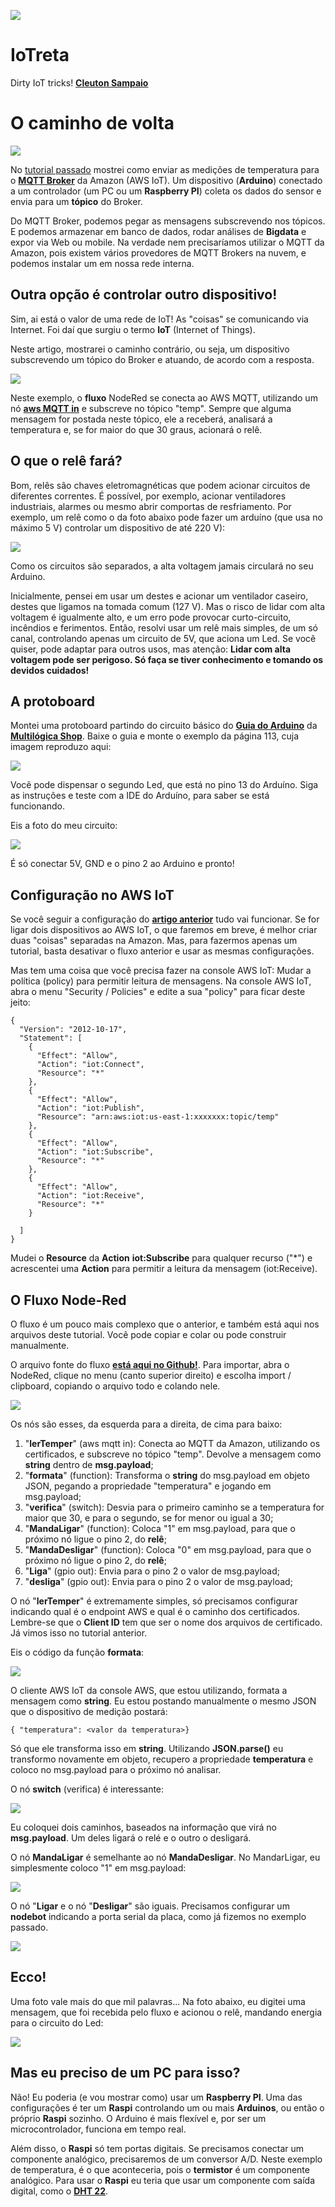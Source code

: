 ![](../logo-iotreta.png)
# IoTreta
Dirty IoT tricks!
[**Cleuton Sampaio**](https://github.com/cleuton)

# O caminho de volta

![](./aws_arduino.png)

No [tutorial passado](../DiretoParaAmazon) mostrei como enviar as medições de temperatura para o [**MQTT Broker**](http://mqtt.org/) da Amazon (AWS IoT). Um dispositivo (**Arduino**) conectado a um controlador (um PC ou um **Raspberry PI**) coleta os dados do sensor e envia para um **tópico** do Broker.

Do MQTT Broker, podemos pegar as mensagens subscrevendo nos tópicos. E podemos armazenar em banco de dados, rodar análises de **Bigdata** e expor via Web ou mobile. Na verdade nem precisaríamos utilizar o MQTT da Amazon, pois existem vários provedores de MQTT Brokers na nuvem, e podemos instalar um em nossa rede interna.

## Outra opção é controlar outro dispositivo!

Sim, ai está o valor de uma rede de IoT! As "coisas" se comunicando via Internet. Foi daí que surgiu o termo **IoT** (Internet of Things).

Neste artigo, mostrarei o caminho contrário, ou seja, um dispositivo subscrevendo um tópico do Broker e atuando, de acordo com a resposta.

![](./fluxo.png)

Neste exemplo, o **fluxo** NodeRed se conecta ao AWS MQTT, utilizando um nó [**aws MQTT in**](https://flows.nodered.org/node/node-red-contrib-aws-iot-hub) e subscreve no tópico "temp". Sempre que alguma mensagem for postada neste tópico, ele a receberá, analisará a temperatura e, se for maior do que 30 graus, acionará o relê. 

## O que o relê fará?

Bom, relês são chaves eletromagnéticas que podem acionar circuitos de diferentes correntes. É possível, por exemplo, acionar ventiladores industriais, alarmes ou mesmo abrir comportas de resfriamento. Por exemplo, um relê como o da foto abaixo pode fazer um arduíno (que usa no máximo 5 V) controlar um dispositivo de até 220 V): 

![](./rele.jpg)

Como os circuitos são separados, a alta voltagem jamais circulará no seu Arduino. 

Inicialmente, pensei em usar um destes e acionar um ventilador caseiro, destes que ligamos na tomada comum (127 V). Mas o risco de lidar com alta voltagem é igualmente alto, e um erro pode provocar curto-circuito, incêndios e ferimentos. Então, resolvi usar um relê mais simples, de um só canal, controlando apenas um circuito de 5V, que aciona um Led. Se você quiser, pode adaptar para outros usos, mas atenção: **Lidar com alta voltagem pode ser perigoso. Só faça se tiver conhecimento e tomando os devidos cuidados!**

## A protoboard

Montei uma protoboard partindo do circuito básico do [**Guia do Arduino**](https://multilogica-shop.com/download_guia_arduino) da [**Multilógica Shop**](https://multilogica-shop.com). Baixe o guia e monte o exemplo da página 113, cuja imagem reproduzo aqui: 

![](./esquema.png)

Vocẽ pode dispensar o segundo Led, que está no pino 13 do Arduíno. Siga as instruções e teste com a IDE do Arduíno, para saber se está funcionando. 

Eis a foto do meu circuito:

![](./so_dispositivo.jpg)

É só conectar 5V, GND e o pino 2 ao Arduino e pronto!

## Configuração no AWS IoT

Se você seguir a configuração do [**artigo anterior**](../DiretoParaAmazon) tudo vai funcionar. Se for ligar dois dispositivos ao AWS IoT, o que faremos em breve, é melhor criar duas "coisas" separadas na Amazon. Mas, para fazermos apenas um tutorial, basta desativar o fluxo anterior e usar as mesmas configurações. 

Mas tem uma coisa que você precisa fazer na console AWS IoT: Mudar a política (policy) para permitir leitura de mensagens. Na console AWS IoT, abra o menu "Security / Policies" e edite a sua "policy" para ficar deste jeito: 

```
{
  "Version": "2012-10-17",
  "Statement": [
    {
      "Effect": "Allow",
      "Action": "iot:Connect",
      "Resource": "*"
    },
    {
      "Effect": "Allow",
      "Action": "iot:Publish",
      "Resource": "arn:aws:iot:us-east-1:xxxxxxx:topic/temp"
    },
    {
      "Effect": "Allow",
      "Action": "iot:Subscribe",
      "Resource": "*"
    },
    {
      "Effect": "Allow",
      "Action": "iot:Receive",
      "Resource": "*"
    }

  ]
}
```
Mudei o **Resource** da **Action** **iot:Subscribe** para qualquer recurso ("*") e acrescentei uma **Action** para permitir a leitura da mensagem (iot:Receive).

## O Fluxo Node-Red

O fluxo é um pouco mais complexo que o anterior, e também está aqui nos arquivos deste tutorial. Você pode copiar e colar ou pode construir manualmente.

O arquivo fonte do fluxo [**está aqui no Github!**](./LeituraAWS.node). Para importar, abra o NodeRed, clique no menu (canto superior direito) e escolha import / clipboard, copiando o arquivo todo e colando nele.

![](./fluxo_node.png)

Os nós são esses, da esquerda para a direita, de cima para baixo: 

1. "**lerTemper**" (aws mqtt in): Conecta ao MQTT da Amazon, utilizando os certificados, e subscreve no tópico "temp". Devolve a mensagem como **string** dentro de **msg.payload**;
2. "**formata**" (function): Transforma o **string** do msg.payload em objeto JSON, pegando a propriedade "temperatura" e jogando em msg.payload;
3. "**verifica**" (switch): Desvia para o primeiro caminho se a temperatura for maior que 30, e para o segundo, se for menor ou igual a 30;
4. "**MandaLigar**" (function): Coloca "1" em msg.payload, para que o próximo nó ligue o pino 2, do **relê**;
5. "**MandaDesligar**" (function): Coloca "0" em msg.payload, para que o próximo nó ligue o pino 2, do **relê**;
6. "**Liga**" (gpio out): Envia para o pino 2 o valor de msg.payload;
7. "**desliga**" (gpio out): Envia para o pino 2 o valor de msg.payload;

O nó "**lerTemper**" é extremamente simples, só precisamos configurar indicando qual é o endpoint AWS e qual é o caminho dos certificados. Lembre-se que o **Client ID** tem que ser o nome dos arquivos de certificado. Já vimos isso no tutorial anterior.

Eis o código da função **formata**:

![](./funcao_formatar_mensagem.png)

O cliente AWS IoT da console AWS, que estou utilizando, formata a mensagem como **string**. Eu estou postando manualmente o mesmo JSON que o dispositivo de medição postará:
```
{ "temperatura": <valor da temperatura>}
```
Só que ele transforma isso em **string**. Utilizando **JSON.parse()** eu transformo novamente em objeto, recupero a propriedade **temperatura** e coloco no msg.payload para o próximo nó analisar.

O nó **switch** (verifica) é interessante:

![](./switch_verfificar_temp.png)

Eu coloquei dois caminhos, baseados na informação que virá no **msg.payload**. Um deles ligará o relé e o outro o desligará.

O nó **MandaLigar** é semelhante ao nó **MandaDesligar**. No MandarLigar, eu simplesmente coloco "1" em msg.payload:

![](./funcao_mandar_ligar.png)

O nó "**Ligar** e o nó "**Desligar**" são iguais. Precisamos configurar um **nodebot** indicando a porta serial da placa, como já fizemos no exemplo passado. 

![](./liga_pino2.png)

## Ecco!

Uma foto vale mais do que mil palavras... Na foto abaixo, eu digitei uma mensagem, que foi recebida pelo fluxo e acionou o relê, mandando energia para o circuito do Led: 

![](./dispositivo_e_mac.jpg)

## Mas eu preciso de um PC para isso?

Não! Eu poderia (e vou mostrar como) usar um **Raspberry PI**. Uma das configurações é ter um **Raspi** controlando um ou mais **Arduinos**, ou então o próprio **Raspi** sozinho. O Arduino é mais flexível e, por ser um microcontrolador, funciona em tempo real. 

Além disso, o **Raspi** só tem portas digitais. Se precisamos conectar um componente analógico, precisaremos de um conversor A/D. Neste exemplo de temperatura, é o que aconteceria, pois o **termistor** é um componente analógico. Para usar o **Raspi** eu teria que usar um componente com saída digital, como o [**DHT 22**](https://www.filipeflop.com/produto/sensor-de-umidade-e-temperatura-am2302-dht22/).